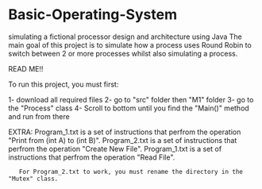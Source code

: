 # Basic-Operating-System
simulating a fictional processor design and architecture using Java
The main goal of this project is to simulate how a process uses Round Robin to switch between 2 or more processes whilst also simulating a process.

READ ME!!

To run this project, you must first:

1- download all required files
2- go to "src" folder then "M1" folder
3- go to the "Process" class
4- Scroll to bottom until you find the "Main()" method and run from there

EXTRA: Program_1.txt is a set of instructions that perfrom the operation "Print from (int A) to (int B)".
       Program_2.txt is a set of instructions that perfrom the operation "Create New File".
       Program_1.txt is a set of instructions that perfrom the operation "Read File".
       
       For Program_2.txt to work, you must rename the directory in the "Mutex" class.
